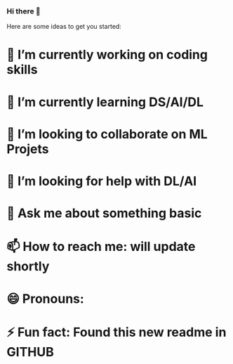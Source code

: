 ### Hi there 👋



Here are some ideas to get you started:

# 🔭 I’m currently working on coding skills
# 🌱 I’m currently learning DS/AI/DL
# 👯 I’m looking to collaborate on ML Projets
# 🤔 I’m looking for help with DL/AI
# 💬 Ask me about something basic
# 📫 How to reach me: will update shortly
# 😄 Pronouns: 
# ⚡ Fun fact: Found this  new readme in GITHUB 
